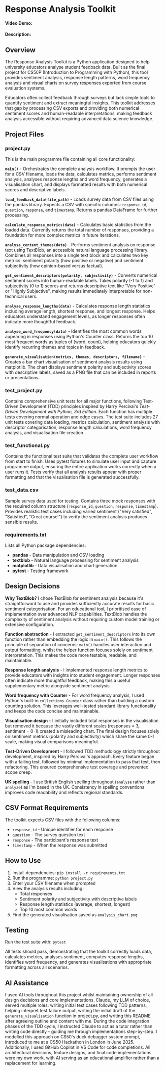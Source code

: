 # Response Analysis Toolkit
#### Video Demo: <URL HERE>
#### Description:

## Overview

The Response Analysis Toolkit is a Python application designed to help university educators analyse student feedback data. Built as the final project for CS50P (Introduction to Programming with Python), this tool provides sentiment analysis, response length patterns, word frequency analysis and visual charts on survey responses exported from course evaluation systems.

Educators often collect feedback through surveys but lack simple tools to quantify sentiment and extract meaningful insights. This toolkit addresses that gap by processing CSV exports and providing both numerical sentiment scores and human-readable interpretations, making feedback analysis accessible without requiring advanced data science knowledge.

## Project Files

### project.py

This is the main programme file containing all core functionality:

**`main()`** - Orchestrates the complete analysis workflow. It prompts the user for a CSV filename, loads the data, calculates metrics, performs sentiment analysis, analyses response lengths and word frequency, generates a visualisation chart, and displays formatted results with both numerical scores and descriptive labels.

**`load_feedback_data(file_path)`** - Loads survey data from CSV files using the pandas library. Expects a CSV with specific columns: `response_id`, `question`, `response`, and `timestamp`. Returns a pandas DataFrame for further processing.

**`calculate_response_metrics(data)`** - Calculates basic statistics from the loaded data. Currently returns the total number of responses, providing a foundation for more complex metrics in future iterations.

**`analyse_content_themes(data)`** - Performs sentiment analysis on response text using TextBlob, an accessible natural language processing library. Combines all responses into a single text block and calculates two key metrics: sentiment polarity (how positive or negative) and sentiment subjectivity (how opinion-based versus factual).

**`get_sentiment_descriptors(polarity, subjectivity)`** - Converts numerical sentiment scores into human-readable labels. Takes polarity (-1 to 1) and subjectivity (0 to 1) scores and returns descriptive text like "Very Positive" or "Highly Subjective", making results immediately interpretable for non-technical users.

**`analyse_response_lengths(data)`** - Calculates response length statistics including average length, shortest response, and longest response. Helps educators understand engagement levels, as longer responses often indicate more thoughtful feedback.

**`analyse_word_frequency(data)`** - Identifies the most common words appearing in responses using Python's Counter class. Returns the top 10 most frequent words as tuples of (word, count), helping educators quickly identify recurring themes and topics in feedback.

**`generate_visualisation(metrics, themes, descriptors, filename)`** - Creates a bar chart visualisation of sentiment analysis results using matplotlib. The chart displays sentiment polarity and subjectivity scores with descriptive labels, saved as a PNG file that can be included in reports or presentations.

### test_project.py

Contains comprehensive unit tests for all major functions, following Test-Driven Development (TDD) principles inspired by Harry Percival's *Test-Driven Development with Python, 3rd Edition*. Each function has multiple tests covering normal operation and edge cases. The test suite includes 27 unit tests covering data loading, metrics calculation, sentiment analysis with descriptor categorisation, response length calculations, word frequency analysis, and visualisation file creation.

### test_functional.py

Contains the functional test suite that validates the complete user workflow from start to finish. Uses pytest fixtures to simulate user input and capture programme output, ensuring the entire application works correctly when a user runs it. Tests verify that all analysis results appear with proper formatting and that the visualisation file is generated successfully.

### test_data.csv

Sample survey data used for testing. Contains three mock responses with the required column structure (`response_id`, `question`, `response`, `timestamp`). Provides realistic test cases including varied sentiment ("Very satisfied", "Satisfied", "Great course!") to verify the sentiment analysis produces sensible results.

### requirements.txt

Lists all Python package dependencies:
- **pandas** - Data manipulation and CSV loading
- **textblob** - Natural language processing for sentiment analysis
- **matplotlib** - Data visualisation and chart generation
- **pytest** - Testing framework

## Design Decisions

**Why TextBlob?** I chose TextBlob for sentiment analysis because it's straightforward to use and provides sufficiently accurate results for basic sentiment categorisation. For an educational tool, I prioritised ease of implementation over advanced NLP capabilities. TextBlob handles the complexity of sentiment analysis without requiring custom model training or extensive configuration.

**Function abstraction** - I extracted `get_sentiment_descriptors` into its own function rather than embedding the logic in `main()`. This follows the principle of separation of concerns: `main()` handles user interaction and output formatting, whilst the helper function focuses solely on sentiment interpretation. This makes the code more testable, readable, and maintainable.

**Response length analysis** - I implemented response length metrics to provide educators with insights into student engagement. Longer responses often indicate more thoughtful feedback, making this a useful supplementary metric alongside sentiment analysis.

**Word frequency with Counter** - For word frequency analysis, I used Python's built-in `collections.Counter` class rather than building a custom counting solution. This leverages well-tested standard library functionality and keeps the code concise and maintainable.

**Visualisation design** - I initially included total responses in the visualisation but removed it because the vastly different scales (responses = 3, sentiment = 0-1) created a misleading chart. The final design focuses solely on sentiment metrics (polarity and subjectivity) which share the same 0-1 scale, making visual comparisons meaningful.

**Test-Driven Development** - I followed TDD methodology strictly throughout development, inspired by Harry Percival's approach. Every feature began with a failing test, followed by minimal implementation to pass that test, then refactoring. This ensured comprehensive test coverage and prevented scope creep.

**UK spelling** - I use British English spelling throughout (`analyse` rather than `analyze`) as I'm based in the UK. Consistency in spelling conventions improves code readability and reflects regional standards.

## CSV Format Requirements

The toolkit expects CSV files with the following columns:
- `response_id` - Unique identifier for each response
- `question` - The survey question text
- `response` - The participant's response text
- `timestamp` - When the response was submitted

## How to Use

1. Install dependencies: `pip install -r requirements.txt`
2. Run the programme: `python project.py`
3. Enter your CSV filename when prompted
4. View the analysis results including:
   - Total responses
   - Sentiment polarity and subjectivity with descriptive labels
   - Response length statistics (average, shortest, longest)
   - Top 10 most common words
5. Find the generated visualisation saved as `analysis_chart.png`

## Testing

Run the test suite with: `pytest`

All tests should pass, demonstrating that the toolkit correctly loads data, calculates metrics, analyses sentiment, computes response lengths, identifies word frequency, and generates visualisations with appropriate formatting across all scenarios.

## AI Assistance

I used AI tools throughout this project whilst maintaining ownership of all design decisions and core implementations. Claude, my LLM of choice, served multiple roles: writing initial test cases following TDD patterns, helping interpret test failure output, writing the initial draft of the `generate_visualisation` function in project.py, and writing this README after agreeing outline and content with me. During the code integration phases of the TDD cycle, I instructed Claude to act as a tutor rather than writing code directly - guiding me through implementations step-by-step. I modelled this approach on CS50's duck debugger system prompt, introduced to me at a CS50 Hackathon in London in June 2025. Additionally, I used GitHub Copilot in VS Code for code completions. All architectural decisions, feature designs, and final code implementations were my own work, with AI serving as an educational amplifier rather than a replacement for learning.